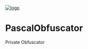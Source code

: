 [![logo](https://cdn.discordapp.com/attachments/786312037294014524/901299609048080435/PascalOBF.png)](https://)
# PascalObfuscator
Private Obfuscator
